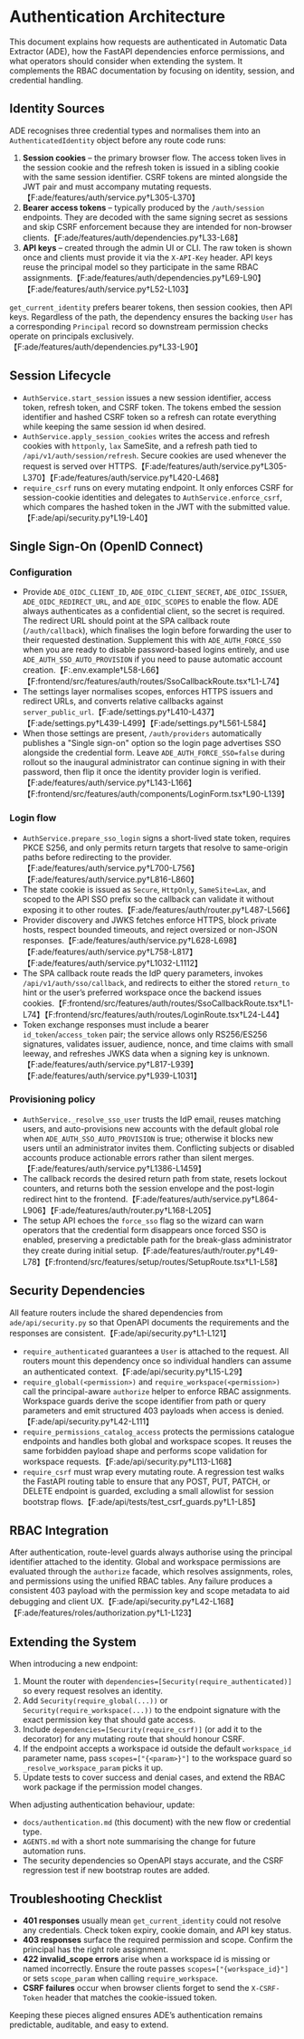 # Authentication Architecture

This document explains how requests are authenticated in Automatic Data Extractor (ADE), how the FastAPI dependencies enforce
permissions, and what operators should consider when extending the system. It complements the RBAC documentation by focusing on
identity, session, and credential handling.

## Identity Sources

ADE recognises three credential types and normalises them into an `AuthenticatedIdentity` object before any route code runs:

1. **Session cookies** – the primary browser flow. The access token lives in the session cookie and the refresh token is issued in
a sibling cookie with the same session identifier. CSRF tokens are minted alongside the JWT pair and must accompany mutating
requests.【F:ade/features/auth/service.py†L305-L370】
2. **Bearer access tokens** – typically produced by the `/auth/session` endpoints. They are decoded with the same signing secret as
sessions and skip CSRF enforcement because they are intended for non-browser clients.【F:ade/features/auth/dependencies.py†L33-L68】
3. **API keys** – created through the admin UI or CLI. The raw token is shown once and clients must provide it via the
`X-API-Key` header. API keys reuse the principal model so they participate in the same RBAC assignments.【F:ade/features/auth/dependencies.py†L69-L90】【F:ade/features/auth/service.py†L52-L103】

`get_current_identity` prefers bearer tokens, then session cookies, then API keys. Regardless of the path, the dependency
ensures the backing `User` has a corresponding `Principal` record so downstream permission checks operate on principals
exclusively.【F:ade/features/auth/dependencies.py†L33-L90】

## Session Lifecycle

* `AuthService.start_session` issues a new session identifier, access token, refresh token, and CSRF token. The tokens embed the
session identifier and hashed CSRF token so a refresh can rotate everything while keeping the same session id when desired.
* `AuthService.apply_session_cookies` writes the access and refresh cookies with `httponly`, `lax` SameSite, and a refresh path
tied to `/api/v1/auth/session/refresh`. Secure cookies are used whenever the request is served over HTTPS.【F:ade/features/auth/service.py†L305-L370】【F:ade/features/auth/service.py†L420-L468】
* `require_csrf` runs on every mutating endpoint. It only enforces CSRF for session-cookie identities and delegates to
`AuthService.enforce_csrf`, which compares the hashed token in the JWT with the submitted value.【F:ade/api/security.py†L19-L40】

## Single Sign-On (OpenID Connect)

### Configuration

* Provide `ADE_OIDC_CLIENT_ID`, `ADE_OIDC_CLIENT_SECRET`, `ADE_OIDC_ISSUER`, `ADE_OIDC_REDIRECT_URL`, and `ADE_OIDC_SCOPES` to enable the flow. ADE always authenticates as a confidential client, so the secret is required. The redirect URL should point at the SPA callback route (`/auth/callback`), which finalises the login before forwarding the user to their requested destination. Supplement this with `ADE_AUTH_FORCE_SSO` when you are ready to disable password-based logins entirely, and use `ADE_AUTH_SSO_AUTO_PROVISION` if you need to pause automatic account creation.【F:.env.example†L58-L66】【F:frontend/src/features/auth/routes/SsoCallbackRoute.tsx†L1-L74】
* The settings layer normalises scopes, enforces HTTPS issuers and redirect URLs, and converts relative callbacks against `server_public_url`.【F:ade/settings.py†L410-L437】【F:ade/settings.py†L439-L499】【F:ade/settings.py†L561-L584】
* When those settings are present, `/auth/providers` automatically publishes a "Single sign-on" option so the login page advertises SSO alongside the credential form. Leave `ADE_AUTH_FORCE_SSO=false` during rollout so the inaugural administrator can continue signing in with their password, then flip it once the identity provider login is verified.【F:ade/features/auth/service.py†L143-L166】【F:frontend/src/features/auth/components/LoginForm.tsx†L90-L139】

### Login flow

* `AuthService.prepare_sso_login` signs a short-lived state token, requires PKCE S256, and only permits return targets that resolve to same-origin paths before redirecting to the provider.【F:ade/features/auth/service.py†L700-L756】【F:ade/features/auth/service.py†L816-L860】
* The state cookie is issued as `Secure`, `HttpOnly`, `SameSite=Lax`, and scoped to the API SSO prefix so the callback can validate it without exposing it to other routes.【F:ade/features/auth/router.py†L487-L566】
* Provider discovery and JWKS fetches enforce HTTPS, block private hosts, respect bounded timeouts, and reject oversized or non-JSON responses.【F:ade/features/auth/service.py†L628-L698】【F:ade/features/auth/service.py†L758-L817】【F:ade/features/auth/service.py†L1032-L1112】
* The SPA callback route reads the IdP query parameters, invokes `/api/v1/auth/sso/callback`, and redirects to either the stored `return_to` hint or the user’s preferred workspace once the backend issues cookies.【F:frontend/src/features/auth/routes/SsoCallbackRoute.tsx†L1-L74】【F:frontend/src/features/auth/routes/LoginRoute.tsx†L24-L44】
* Token exchange responses must include a bearer `id_token`/`access_token` pair; the service allows only RS256/ES256 signatures, validates issuer, audience, nonce, and time claims with small leeway, and refreshes JWKS data when a signing key is unknown.【F:ade/features/auth/service.py†L817-L939】【F:ade/features/auth/service.py†L939-L1031】

### Provisioning policy

* `AuthService._resolve_sso_user` trusts the IdP email, reuses matching users, and auto-provisions new accounts with the default global role when `ADE_AUTH_SSO_AUTO_PROVISION` is true; otherwise it blocks new users until an administrator invites them. Conflicting subjects or disabled accounts produce actionable errors rather than silent merges.【F:ade/features/auth/service.py†L1386-L1459】
* The callback records the desired return path from state, resets lockout counters, and returns both the session envelope and the post-login redirect hint to the frontend.【F:ade/features/auth/service.py†L864-L906】【F:ade/features/auth/router.py†L168-L205】
* The setup API echoes the `force_sso` flag so the wizard can warn operators that the credential form disappears once forced SSO is enabled, preserving a predictable path for the break-glass administrator they create during initial setup.【F:ade/features/auth/router.py†L49-L78】【F:frontend/src/features/setup/routes/SetupRoute.tsx†L1-L58】

## Security Dependencies

All feature routers include the shared dependencies from `ade/api/security.py` so that OpenAPI documents the requirements and
the responses are consistent.【F:ade/api/security.py†L1-L121】

* `require_authenticated` guarantees a `User` is attached to the request. All routers mount this dependency once so individual
handlers can assume an authenticated context.【F:ade/api/security.py†L15-L29】
* `require_global(<permission>)` and `require_workspace(<permission>)` call the principal-aware `authorize` helper to enforce
RBAC assignments. Workspace guards derive the scope identifier from path or query parameters and emit structured 403 payloads
when access is denied.【F:ade/api/security.py†L42-L111】
* `require_permissions_catalog_access` protects the permissions catalogue endpoints and handles both global and workspace
scopes. It reuses the same forbidden payload shape and performs scope validation for workspace requests.【F:ade/api/security.py†L113-L168】
* `require_csrf` must wrap every mutating route. A regression test walks the FastAPI routing table to ensure that any POST,
PUT, PATCH, or DELETE endpoint is guarded, excluding a small allowlist for session bootstrap flows.【F:ade/api/tests/test_csrf_guards.py†L1-L85】

## RBAC Integration

After authentication, route-level guards always authorise using the principal identifier attached to the identity. Global and
workspace permissions are evaluated through the `authorize` facade, which resolves assignments, roles, and permissions using the
unified RBAC tables. Any failure produces a consistent 403 payload with the permission key and scope metadata to aid debugging
and client UX.【F:ade/api/security.py†L42-L168】【F:ade/features/roles/authorization.py†L1-L123】

## Extending the System

When introducing a new endpoint:

1. Mount the router with `dependencies=[Security(require_authenticated)]` so every request resolves an identity.
2. Add `Security(require_global(...))` or `Security(require_workspace(...))` to the endpoint signature with the exact permission
key that should gate access.
3. Include `dependencies=[Security(require_csrf)]` (or add it to the decorator) for any mutating route that should honour CSRF.
4. If the endpoint accepts a workspace id outside the default `workspace_id` parameter name, pass `scopes=["{<param>}"]` to the
workspace guard so `_resolve_workspace_param` picks it up.
5. Update tests to cover success and denial cases, and extend the RBAC work package if the permission model changes.

When adjusting authentication behaviour, update:

* `docs/authentication.md` (this document) with the new flow or credential type.
* `AGENTS.md` with a short note summarising the change for future automation runs.
* The security dependencies so OpenAPI stays accurate, and the CSRF regression test if new bootstrap routes are added.

## Troubleshooting Checklist

* **401 responses** usually mean `get_current_identity` could not resolve any credentials. Check token expiry, cookie domain, and
API key status.
* **403 responses** surface the required permission and scope. Confirm the principal has the right role assignment.
* **422 invalid_scope errors** arise when a workspace id is missing or named incorrectly. Ensure the route passes
`scopes=["{workspace_id}"]` or sets `scope_param` when calling `require_workspace`.
* **CSRF failures** occur when browser clients forget to send the `X-CSRF-Token` header that matches the cookie-issued token.

Keeping these pieces aligned ensures ADE’s authentication remains predictable, auditable, and easy to extend.
